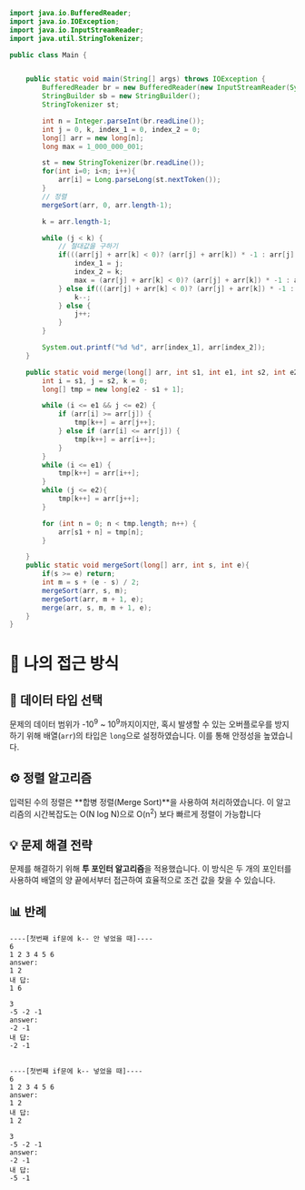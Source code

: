 <!-- 꾸미는데 있어 ChatGPT를 사용하였습니다. -->

```java
import java.io.BufferedReader;
import java.io.IOException;
import java.io.InputStreamReader;
import java.util.StringTokenizer;

public class Main {


    public static void main(String[] args) throws IOException {
        BufferedReader br = new BufferedReader(new InputStreamReader(System.in));
        StringBuilder sb = new StringBuilder();
        StringTokenizer st;

        int n = Integer.parseInt(br.readLine());
        int j = 0, k, index_1 = 0, index_2 = 0;
        long[] arr = new long[n];
        long max = 1_000_000_001;

        st = new StringTokenizer(br.readLine());
        for(int i=0; i<n; i++){
            arr[i] = Long.parseLong(st.nextToken());
        }
        // 정렬
        mergeSort(arr, 0, arr.length-1);

        k = arr.length-1;

        while (j < k) {
            // 절대값을 구하기
            if(((arr[j] + arr[k] < 0)? (arr[j] + arr[k]) * -1 : arr[j] + arr[k]) < max && j != k){
                index_1 = j;
                index_2 = k;
                max = (arr[j] + arr[k] < 0)? (arr[j] + arr[k]) * -1 : arr[j] + arr[k];
            } else if(((arr[j] + arr[k] < 0)? (arr[j] + arr[k]) * -1 : arr[j] + arr[k]) > max) {
                k--;
            } else {
                j++;
            }
        }

        System.out.printf("%d %d", arr[index_1], arr[index_2]);
    }

    public static void merge(long[] arr, int s1, int e1, int s2, int e2) {
        int i = s1, j = s2, k = 0;
        long[] tmp = new long[e2 - s1 + 1];

        while (i <= e1 && j <= e2) {
            if (arr[i] >= arr[j]) {
                tmp[k++] = arr[j++];
            } else if (arr[i] <= arr[j]) {
                tmp[k++] = arr[i++];
            }
        }
        while (i <= e1) {
            tmp[k++] = arr[i++];
        }
        while (j <= e2){
            tmp[k++] = arr[j++];
        }

        for (int n = 0; n < tmp.length; n++) {
            arr[s1 + n] = tmp[n];
        }

    }
    public static void mergeSort(long[] arr, int s, int e){
        if(s >= e) return;
        int m = s + (e - s) / 2;
        mergeSort(arr, s, m);
        mergeSort(arr, m + 1, e);
        merge(arr, s, m, m + 1, e);
    }
}
```

# 💭 나의 접근 방식

## 🌟 데이터 타입 선택
문제의 데이터 범위가 -10<sup>9</sup> ~ 10<sup>9</sup>까지이지만, 혹시 발생할 수 있는 오버플로우를 방지하기 위해 배열(`arr`)의 타입은 `long`으로 설정하였습니다. 이를 통해 안정성을 높였습니다.

## ⚙️ 정렬 알고리즘
입력된 수의 정렬은 **합병 정렬(Merge Sort)**을 사용하여 처리하였습니다. 이 알고리즘의 시간복잡도는 O(N log N)으로 O(n<sup>2</sup>) 보다 빠르게 정렬이 가능합니다

## 💡 문제 해결 전략
문제를 해결하기 위해 **투 포인터 알고리즘**을 적용했습니다. 이 방식은 두 개의 포인터를 사용하여 배열의 양 끝에서부터 접근하여 효율적으로 조건 값을 찾을 수 있습니다.

## 📊 반례
```
----[첫번째 if문에 k-- 안 넣었을 때]----
6
1 2 3 4 5 6
answer: 
1 2
내 답:
1 6

3
-5 -2 -1
answer: 
-2 -1
내 답:
-2 -1


----[첫번째 if문에 k-- 넣었을 때]----
6
1 2 3 4 5 6
answer: 
1 2
내 답:
1 2

3
-5 -2 -1
answer: 
-2 -1
내 답:
-5 -1

```
